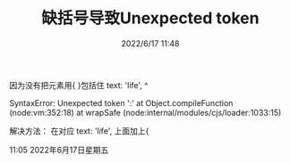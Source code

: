 ﻿---
# date是手动设置此篇文章编写的时间
date: "2022/6/17 11:48" 
# 是否置顶
sticky: true

# 设置keyword 多个以,分开
keyword: vue,token

# 设置description
description: SyntaxErrorUnexpected token.

# 手动设置标题，否则使用h1标签作为标题
title:  缺括号导致Unexpected token  





# 这是设置标签，数组形式
tag: [vue,SyntaxError] 

# 这里设置类别，数组形式
categories: [类别,vue] 
---

因为没有把元素用{ }包括住
            text: 'life',
                ^

SyntaxError: Unexpected token ':'
    at Object.compileFunction (node:vm:352:18)
    at wrapSafe (node:internal/modules/cjs/loader:1033:15)

解决方法：
在对应
 text: 'life',
                上面加上{


11:05
2022年6月17日星期五